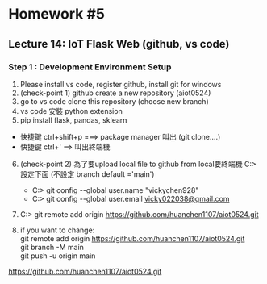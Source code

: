 # Homework #5
## Lecture 14: IoT Flask Web (github, vs code)

### Step 1 : Development Environment Setup
1. Please install vs code, register github, install git for windows
2. (check-point 1) github create a new repository (aiot0524)
3. go to vs code clone this repository (choose new branch) 
4. vs code 安裝 python extension 
5. pip install flask, pandas, sklearn 
  * 快捷鍵 ctrl+shift+p ===> package manager 叫出 (git clone....)
  * 快捷鍵 ctrl+' ==> 叫出終端機 
6. (check-point 2) 為了要upload local file to github from local要終端機 C:> 設定下面 (不設定 branch default ='main')
   * C:> git config --global user.name "vickychen928"
   * C:> git config --global user.email vicky022038@gmail.com
   
7. C:> git remote add origin https://github.com/huanchen1107/aiot0524.git 

8. if you want to change: \
  git remote add origin https://github.com/huanchen1107/aiot0524.git \
  git branch -M main\
  git push -u origin main
  


https://github.com/huanchen1107/aiot0524.git
